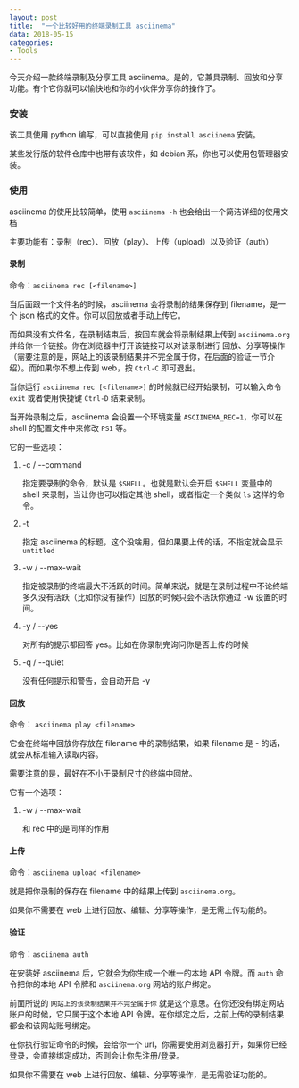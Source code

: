 ```yaml
---
layout: post
title:  "一个比较好用的终端录制工具 asciinema"
data: 2018-05-15
categories:
- Tools
---
```


今天介绍一款终端录制及分享工具 asciinema。是的，它兼具录制、回放和分享功能。有个它你就可以愉快地和你的小伙伴分享你的操作了。

### 安装

该工具使用 python 编写，可以直接使用 `pip install asciinema` 安装。

某些发行版的软件仓库中也带有该软件，如 debian 系，你也可以使用包管理器安装。

### 使用

asciinema 的使用比较简单，使用 `asciinema -h` 也会给出一个简洁详细的使用文档

主要功能有：录制（rec）、回放（play）、上传（upload）以及验证（auth）

#### 录制

命令：`asciinema rec [<filename>]`

当后面跟一个文件名的时候，asciinema 会将录制的结果保存到 filename，是一个 json 格式的文件。你可以回放或者手动上传它。

而如果没有文件名，在录制结束后，按回车就会将录制结果上传到 `asciinema.org` 并给你一个链接。你在浏览器中打开该链接可以对该录制进行 回放、分享等操作（需要注意的是，网站上的该录制结果并不完全属于你，在后面的验证一节介绍）。而如果你不想上传到 web，按 `Ctrl-C` 即可退出。

当你运行 `asciinema rec [<filename>]` 的时候就已经开始录制，可以输入命令 `exit` 或者使用快捷键 `Ctrl-D` 结束录制。


当开始录制之后，asciinema 会设置一个环境变量 `ASCIINEMA_REC=1`，你可以在 shell 的配置文件中来修改 `PS1` 等。

它的一些选项：

1. -c / --command

    指定要录制的命令，默认是 `$SHELL`。也就是默认会开启 `$SHELL` 变量中的 shell 来录制，当让你也可以指定其他 shell，或者指定一个类似 `ls` 这样的命令。
2. -t

    指定 asciinema 的标题，这个没啥用，但如果要上传的话，不指定就会显示 `untitled`
3. -w / --max-wait

    指定被录制的终端最大不活跃的时间。简单来说，就是在录制过程中不论终端多久没有活跃（比如你没有操作）回放的时候只会不活跃你通过 -w 设置的时间。
4. -y / --yes

    对所有的提示都回答 yes。比如在你录制完询问你是否上传的时候
5. -q / --quiet

    没有任何提示和警告，会自动开启 -y


#### 回放

命令： `asciinema play <filename>`

它会在终端中回放你存放在 filename 中的录制结果，如果 filename 是 - 的话，就会从标准输入读取内容。

需要注意的是，最好在不小于录制尺寸的终端中回放。

它有一个选项：

1. -w / --max-wait

    和 rec 中的是同样的作用

#### 上传

命令：`asciinema upload <filename>`

就是把你录制的保存在 filename 中的结果上传到 `asciinema.org`。

如果你不需要在 web 上进行回放、编辑、分享等操作，是无需上传功能的。

#### 验证

命令：`asciinema auth`

在安装好 asciinema 后，它就会为你生成一个唯一的本地 API 令牌。而 `auth` 命令把你的本地 API 令牌和 `asciinema.org` 网站的账户绑定。

前面所说的 `网站上的该录制结果并不完全属于你` 就是这个意思。在你还没有绑定网站账户的时候，它只属于这个本地 API 令牌。在你绑定之后，之前上传的录制结果都会和该网站账号绑定。

在你执行验证命令的时候，会给你一个 url，你需要使用浏览器打开，如果你已经登录，会直接绑定成功，否则会让你先注册/登录。

如果你不需要在 web 上进行回放、编辑、分享等操作，是无需验证功能的。

